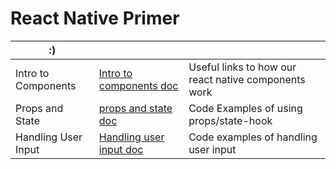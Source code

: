 # React Native Primer
| :) |  | | 
|-------|------|--------------
| Intro to Components | <a href="Docs\ReactNativePrimer\intro-to-components.md" > Intro to components doc</a>| Useful links to how our react native components work
| Props and State | <a href="Docs\ReactNativePrimer\props-and-state.md"> props and state doc </a> | Code Examples of using props/state-hook |
| Handling User Input | <a href="Docs\ReactNativePrimer\handling-user-input.md" > Handling user input doc </a> | Code examples of handling user input |
